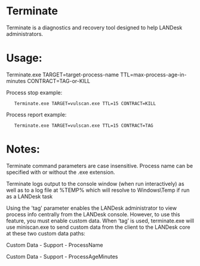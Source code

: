 # Terminate
Terminate is a diagnostics and recovery tool designed to help LANDesk administrators.

# Usage:
  Terminate.exe TARGET=target-process-name TTL=max-process-age-in-minutes CONTRACT=TAG-or-KILL
  
  Process stop example:
  
       Terminate.exe TARGET=vulscan.exe TTL=15 CONTRACT=KILL
  
  Process report example: 
  
       Terminate.exe TARGET=vulscan.exe TTL=15 CONTRACT=TAG
  
# Notes:
  Terminate command parameters are case insensitive.  Process name can be specified with or without the .exe extension.
  
  Terminate logs output to the console window (when run interactively) as well as to a log file at %TEMP% which will resolve to Windows\\Temp if run as a LANDesk task
  
  Using the 'tag' parameter enables the LANDesk administrator to view process info centrally from the LANDesk console.  However, to use this feature, you must enable custom data.  When ‘tag’ is used, terminate.exe will use miniscan.exe to send custom data from the client to the LANDesk core at these two custom data paths:  
  
  Custom Data - Support - ProcessName
  
  Custom Data - Support - ProcessAgeMinutes
